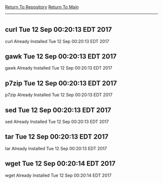 [Return To Repository](https://github.com/deathbybandaid/piholeparser/)
[Return To Main](https://github.com/deathbybandaid/piholeparser/blob/master/RecentRunLogs/Mainlog.md)
____________________________________
# 
## curl Tue 12 Sep 00:20:13 EDT 2017
curl Already Installed Tue 12 Sep 00:20:13 EDT 2017
## gawk Tue 12 Sep 00:20:13 EDT 2017
gawk Already Installed Tue 12 Sep 00:20:13 EDT 2017
## p7zip Tue 12 Sep 00:20:13 EDT 2017
p7zip Already Installed Tue 12 Sep 00:20:13 EDT 2017
## sed Tue 12 Sep 00:20:13 EDT 2017
sed Already Installed Tue 12 Sep 00:20:13 EDT 2017
## tar Tue 12 Sep 00:20:13 EDT 2017
tar Already Installed Tue 12 Sep 00:20:13 EDT 2017
## wget Tue 12 Sep 00:20:14 EDT 2017
wget Already Installed Tue 12 Sep 00:20:14 EDT 2017
